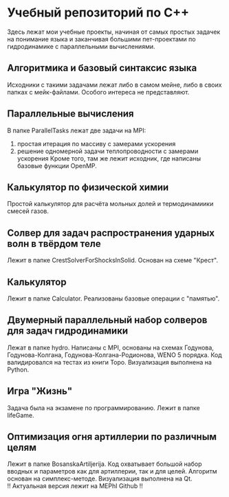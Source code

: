 # Учебный репозиторий по C++
Здесь лежат мои учебные проекты, начиная от самых простых задачек 
на понимание языка и заканчивая большими пет-проектами по
гидродинамике с параллельными вычислениями.

## Алгоритмика и базовый синтаксис языка
Исходники с такими задачами лежат либо в самом мейне,
либо в своих папках с мейк-файлами. Особого интереса не 
представляют.
## Параллельные вычисления
В папке ParallelTasks лежат две задачи на MPI:
1) простая итерация по массиву с замерами ускорения
2) решение одномерной задачи теплопроводности с замерами ускорения
Кроме того, там же лежит исходник, где написаны базовые функции OpenMP.
## Калькулятор по физической химии
Простой калькулятор для расчёта мольных долей и термодинамиики 
смесей газов.
## Солвер для задач распространения ударных волн в твёрдом теле
Лежит в папке CrestSolverForShocksInSolid. Основан на схеме "Крест".
## Калькулятор 
Лежит в папке Calculator. Реализованы базовые операции с "памятью".
## Двумерный параллельный набор солверов для задач гидродинамики
Лежат в папке hydro. Написаны с MPI, основаны на схемах Годунова,
Годунова-Колгана, Годунова-Колгана-Родионова, WENO 5 порядка.
Код валидировался на тестах из книги Торо.
Визуализация выполнена на Python.
## Игра "Жизнь"
Задача была на экзамене по программированию. Лежит в папке lifeGame.
## Оптимизация огня артиллерии по различным целям
Лежит в папке BosanskaArtiljerija. Код охватывает большой набор вводных и 
параметров как для артиллерии, так и для целей. Алгоритм основан на симплекс-методе.
Визуализация выполнена на Qt.  
!! Актуальная версия лежит на MEPhI Github !!
